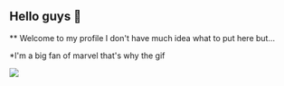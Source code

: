 ## Hello guys 💜

** Welcome to my profile
I don't have much idea what to put here but...

*I'm a big fan of marvel that's why the gif







![](https://media.tenor.com/vRu58p3dwZUAAAAM/aye-aye-carol-danvers.gif)
